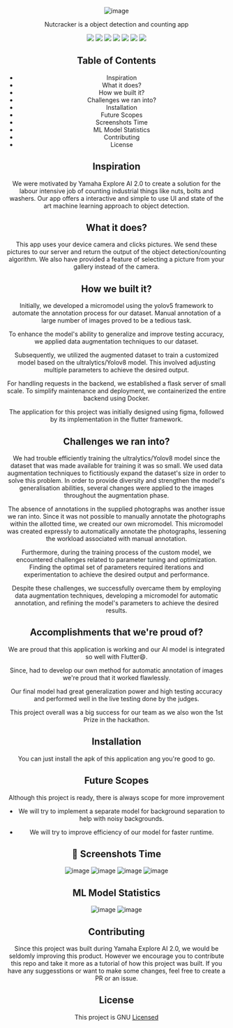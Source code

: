 

<center>
  

 ![image](https://github.com/The-Powerpuff-Rangers/nutcrackers/assets/74452705/4304ab01-9577-4223-831e-0edb1e3ac12b)


Nutcracker is a object detection and counting app
  
 ![](https://img.shields.io/badge/Flutter-02569B?style=for-the-badge&logo=flutter&logoColor=white)
 ![](https://img.shields.io/badge/Flask-000000?style=for-the-badge&logo=flask&logoColor=white)
 ![](https://img.shields.io/badge/TensorFlow-FF6F00?style=for-the-badge&logo=tensorflow&logoColor=white)
 ![](https://img.shields.io/badge/Docker-2CA5E0?style=for-the-badge&logo=docker&logoColor=white)
 ![](https://img.shields.io/badge/Figma-F24E1E?style=for-the-badge&logo=figma&logoColor=white)
 ![](https://img.shields.io/badge/Python-FFD43B?style=for-the-badge&logo=python&logoColor=blue)
 ![](https://img.shields.io/badge/Dart-0175C2?style=for-the-badge&logo=dart&logoColor=white)
 
  
## Table of Contents

- Inspiration
- What it does?
- How we built it?
- Challenges we ran into?
- Installation
- Future Scopes
- Screenshots Time
- ML Model Statistics  
- Contributing
- License

## Inspiration
  
We were motivated by Yamaha Explore AI 2.0 to create a solution for the labour intensive job of counting industrial things like nuts, bolts and washers. Our app offers a interactive and simple to use UI and state of the art machine learning approach to object detection. 

## What it does?

This app uses your device camera and clicks pictures. We send these pictures to our server and return the output of the object detection/counting algorithm. We also have provided a feature of selecting a picture from your gallery instead of the camera.
  
## How we built it?

Initially, we developed a micromodel using the yolov5 framework to automate the annotation process for our dataset. Manual annotation of a large number of images proved to be a tedious task.

To enhance the model's ability to generalize and improve testing accuracy, we applied data augmentation techniques to our dataset.

Subsequently, we utilized the augmented dataset to train a customized model based on the ultralytics/Yolov8 model. This involved adjusting multiple parameters to achieve the desired output.

For handling requests in the backend, we established a flask server of small scale. To simplify maintenance and deployment, we containerized the entire backend using Docker.

The application for this project was initially designed using figma, followed by its implementation in the flutter framework.
  
## Challenges we ran into?

We had trouble efficiently training the ultralytics/Yolov8 model since the dataset that was made available for training it was so small. We used data augmentation techniques to fictitiously expand the dataset's size in order to solve this problem. In order to provide diversity and strengthen the model's generalisation abilities, several changes were applied to the images throughout the augmentation phase.

The absence of annotations in the supplied photographs was another issue we ran into. Since it was not possible to manually annotate the photographs within the allotted time, we created our own micromodel. This micromodel was created expressly to automatically annotate the photographs, lessening the workload associated with manual annotation.

Furthermore, during the training process of the custom model, we encountered challenges related to parameter tuning and optimization. Finding the optimal set of parameters required iterations and experimentation to achieve the desired output and performance.

Despite these challenges, we successfully overcame them by employing data augmentation techniques, developing a micromodel for automatic annotation, and refining the model's parameters to achieve the desired results.
  
## Accomplishments that we're proud of?

We are proud that this application is working and our AI model is integrated so well with Flutter😄.

Since, had to develop our own method for automatic annotation of images we're proud that it worked flawlessly.

Our final model had great generalization power and high testing accuracy and performed well in the live testing done by the judges.

This project overall was a big success for our team as we also won the 1st Prize in the hackathon.  

## Installation

  You can just install the apk of this application ang you're good to go.

## Future Scopes

Although this project is ready, there is always scope for more improvement

- We will try to implement a separate model for background separation to help with noisy backgrounds.

- We will try to improve efficiency of our model for faster runtime.

## 📸 Screenshots Time

![image](https://github.com/The-Powerpuff-Rangers/nutcrackers/assets/74452705/76aecb64-1d10-482a-a575-7bb63a0be317)
![image](https://github.com/The-Powerpuff-Rangers/nutcrackers/assets/74452705/6001c672-f5c2-4191-b9ca-33ad4169e69d)
![image](https://github.com/The-Powerpuff-Rangers/nutcrackers/assets/74452705/e2bc5ad6-008d-4fc1-805e-b9e51f64fa4f)
![image](https://github.com/The-Powerpuff-Rangers/nutcrackers/assets/74452705/98d2b7dd-e221-431b-84c1-50be78cd9283)

## ML Model Statistics
![image](https://github.com/The-Powerpuff-Rangers/nutcrackers/assets/74452705/8b28f1de-9a87-431e-bf21-319449e9dc12)
![image](https://github.com/The-Powerpuff-Rangers/nutcrackers/assets/74452705/1c8b8fc8-a4d2-40ec-acf9-dde06c6bf89b)
 
## Contributing

Since this project was built during Yamaha Explore AI 2.0, we would be seldomly improving this product. However we encourage you to contribute this repo and take it more as a tutorial of how this project was built. If you have any suggesstions or want to make some changes, feel free to create a PR or an issue.

## License

This project is GNU [Licensed](./LICENSE)


